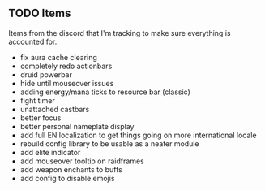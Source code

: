 ## TODO Items
Items from the discord that I'm tracking to make sure everything is accounted for.

- fix aura cache clearing
- completely redo actionbars
- druid powerbar
- hide until mouseover issues
- adding energy/mana ticks to resource bar (classic)
- fight timer
- unattached castbars
- better focus
- better personal nameplate display
- add full EN localization to get things going on more international locale
- rebuild config library to be usable as a neater module
- add elite indicator
- add mouseover tooltip on raidframes
- add weapon enchants to buffs
- add config to disable emojis